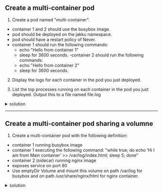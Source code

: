 ## Create a multi-container pod
1. Create a pod named "multi-container".
- container 1 and 2 should use the busybox image.
- pod should be deployed on the jakku namespace.
- pod should have a restart policy of Never.
- container 1 should run the following commands:
  - echo "Hello from container 1"
  - sleep for 3600 seconds.
-container 2 should run the following commands:
  - echo "Hello from container 2"
  - sleep for 3600 seconds.

2. Display the logs for each container in the pod you just deployed.

3. List the top processes running on each container in the pod you just deployed.  Output this to a file named file.log
   
<details>
<summary>solution</summary>
<p>

```
// Generate a starter yaml file for a single container pod with dry run flag. 
kubectl run busybox --image=busybox --restart=Never --dry-run=client -o yaml -- bin/sh -c "ls; sleep 3600" > multi-container.yaml

// edit multi-container.yaml:
spec:
  containers:
  - args:
    - bin/sh
    - -c
    - echo Hello from container 1; sleep 3600
    image: busybox
    name: busybox1
    resources: {}
  - args:
    - bin/sh
    - -c
    - echo Hello from container 2; sleep 3600
    image: busybox
    name: busybox2
    resources: {}

kubectl logs busybox -c busybox1
kubectl logs busybox -c busybox2

kubectl top pod busybox --containers > file.log

cat file.log

```
</p>
</details>

---
## Create a multi-container pod sharing a volumne

1. Create a multi-container pod with the following definition:
- container 1 running busybox image
- container 1 executing the following command: "while true; do echo ‘Hi I am from Main container’ >> /var/log/index.html; sleep 5; done”
- container 2 (sidecar) running nginx image
- exposes service on port 80
- Use emptyDir Volume and mount this volume on path /var/log for busybox and on path /usr/share/nginx/html for nginx container. 

<details>
<summary>solution</summary>
<p>

```
// Generate a starter yaml file for a single container pod with dry run flag. 
kubectl run busybox --image=busybox --restart=Never --dry-run=client -o yaml -- bin/sh -c "while true; do echo ‘Hi I am from Main container’ >> /var/log/index.html; sleep 5; done” > multi-container-volume.yanl

// edit yaml file to include volume, volume mounts, and nginx container.

spec:
  volumes:
  - name: var-logs
    emptyDir: {}
  containers:
  - image: busybox
    command: ["/bin/sh"]
    args: ["-c", "while true; do echo 'Hi I am from Main container' >> /var/log/index.html; sleep 5;done"]
    name: main-container
    resources: {}
    volumeMounts:
    - name: var-logs
      mountPath: /var/log
  - image: nginx
    name: sidecar-container
    resources: {}
    ports:
      - containerPort: 80
    volumeMounts:
    - name: var-logs
      mountPath: /usr/share/nginx/html
  dnsPolicy: ClusterFirst
  restartPolicy: Never
  
```
</p>
</details>
